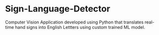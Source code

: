 # Sign-Language-Detector
Computer Vision Application developed using Python that translates real-time hand signs into English Lettters using custom trained ML model.
